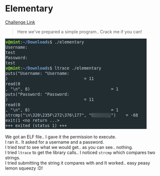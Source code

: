 **Elementary**
===================  
[Challenge Link](https://s3-eu-west-1.amazonaws.com/hubchallenges/Reverse/elementary)

> Here we've prepared a simple program.. Crack me if you can!  

![](images/elementary.png)

We got an ELF file.. I gave it the permission to execute.  
I ran it.. It asked for a username and a password.  
I tried *test* to see what we would get.. as you can see.. nothing.  
I tried `ltrace` to get the library calls.. I noticed `strcmp` which compares two strings.  
I tried submitting the string it compares with and It worked.. easy peasy lemon squeezy :D!
